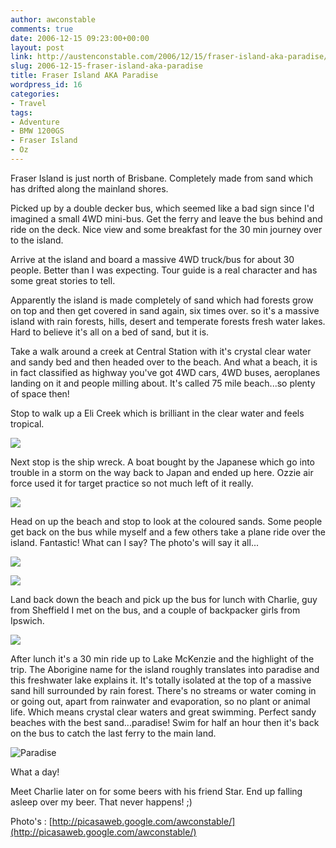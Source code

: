 ```yaml
---
author: awconstable
comments: true
date: 2006-12-15 09:23:00+00:00
layout: post
link: http://austenconstable.com/2006/12/15/fraser-island-aka-paradise/
slug: 2006-12-15-fraser-island-aka-paradise
title: Fraser Island AKA Paradise
wordpress_id: 16
categories:
- Travel
tags:
- Adventure
- BMW 1200GS
- Fraser Island
- Oz
---
```


Fraser Island is just north of Brisbane. Completely made from sand which has drifted along the mainland shores.

Picked up by a double decker bus, which seemed like a bad sign since I'd imagined a small 4WD mini-bus. Get the ferry and leave the bus behind and ride on the deck. Nice view and some breakfast for the 30 min journey over to the island.

Arrive at the island and board a massive 4WD truck/bus for about 30 people. Better than I was expecting. Tour guide is a real character and has some great stories to tell.

Apparently the island is made completely of sand which had forests grow on top and then get covered in sand again, six times over. so it's a massive island with rain forests, hills, desert and temperate forests fresh water lakes. Hard to believe it's all on a bed of sand, but it is.

Take a walk around a creek at Central Station with it's crystal clear water and sandy bed and then headed over to the beach. And what a beach, it is in fact classified as highway you've got 4WD cars, 4WD buses, aeroplanes landing on it and people milling about. It's called 75 mile beach...so plenty of space then!

Stop to walk up a Eli Creek which is brilliant in the clear water and feels tropical.

![](http://lh5.google.com.au/image/awconstable/RYchW2nereI/AAAAAAAAArk/McLgWGLUbew/s288/IMG_1626.jpg)

Next stop is the ship wreck. A boat bought by the Japanese which go into trouble in a storm on the way back to Japan and ended up here. Ozzie air force used it for target practice so not much left of it really.

![](http://lh4.google.com.au/image/awconstable/RYch-mneroI/AAAAAAAAAs0/zuUfBgIeifc/s288/IMG_1636.jpg)

Head on up the beach and stop to look at the coloured sands. Some people get back on the bus while myself and a few others take a plane ride over the island. Fantastic! What can I say? The photo's will say it all...

![](http://lh3.google.com.au/image/awconstable/RYciWWnertI/AAAAAAAAAtc/TIUZ0GdevIg/s288/IMG_1641.jpg)

![](http://lh6.google.com.au/image/awconstable/RYcizGner1I/AAAAAAAAAuc/4vTtmxA406c/s288/IMG_1649.jpg)

Land back down the beach and pick up the bus for lunch with Charlie, guy from Sheffield I met on the bus, and a couple of backpacker girls from Ipswich.

![](http://lh5.google.com.au/image/awconstable/RYcjk2ner9I/AAAAAAAAAvc/s-0VGIFwHlc/s288/IMG_1657.jpg)

After lunch it's a 30 min ride up to Lake McKenzie and the highlight of the trip. The Aborigine name for the island roughly translates into paradise and this freshwater lake explains it.
It's totally isolated at the top of a massive sand hill surrounded by rain forest. There's no streams or water coming in or going out, apart from rainwater and evaporation, so no plant or animal life. Which means crystal clear waters and great swimming. Perfect sandy beaches with the best sand...paradise! Swim for half an hour then it's back on the bus to catch the last ferry to the main land.

![Paradise](http://lh5.google.com.au/image/awconstable/RYcjv2nesAI/AAAAAAAAAv0/znQZZ5s_GRA/s288/IMG_1660.jpg)

What a day!

Meet Charlie later on for some beers with his friend Star. End up falling asleep over my beer. That never happens! ;)

Photo's : [http://picasaweb.google.com/awconstable/](http://picasaweb.google.com/awconstable/)
